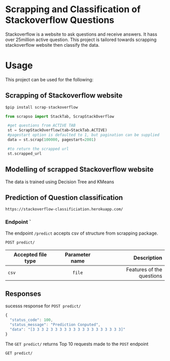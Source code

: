 # Scrapping and Classification of Stackoverflow Questions

Stackoverflow is a website to ask questions and receive answers. It hass over 25million active question. This project is tailored towards scrapping stackoverflow website then classify the data. 


# Usage
This project can be used for the following:

## Scrapping of Stackoverflow website

```python
$pip install scrap-stackoverflow
```
```python
from scrapso import StackTab, ScrapStackOverflow

 #get questions from ACTIVE TAB
 st = ScrapStackOverflow(tab=StackTab.ACTIVE)
 #pagestart option is defaulted to 1, but pagination can be supplied
 data = st.scrap(100000, pagestart=2001)

 #to return the scrapped url
 st.scrapped_url
```

## Modelling of scrapped Stackoverflow website
The data is trained using Decision Tree and KMeans

## Prediction of Question classification
```
https://stackoverflow-classificiation.herokuapp.com/

```
### Endpoint `
The endpoint `/predict` accepts csv of structure from scrapping package.
``` http
POST predict/
```
|Accepted file type |  Parameter name         |  Description           |
|----------|:-------------:|-----------------------:|
| `csv` |  `file`  | Features of the questions|


## Responses
sucesss response for `POST predict/`
``` javascript
{
  "status_code": 100,
  "status_message": "Prediction Conputed",
  "data": "[3 3 3 2 3 3 3 3 3 3 3 3 3 3 3 3 3 3 3 3]"
}
```

The `GET predict/` returns Top 10 requests made to the  `POST` endpoint
``` http
GET predict/
```

